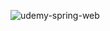![udemy-spring-web](https://github.com/user-attachments/assets/ad0827c0-118e-46fd-8f49-e47ae9d723b6)
